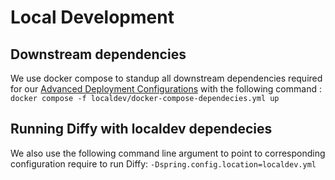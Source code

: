# Local Development
## Downstream dependencies
We use docker compose to standup all downstream dependencies required for our [Advanced Deployment Configurations](/ADVANCED.md)
with the following command : 
```docker compose -f localdev/docker-compose-dependecies.yml up```

## Running Diffy with localdev dependecies
We also use the following command line argument to point to corresponding configuration require to run Diffy:
```-Dspring.config.location=localdev.yml```
